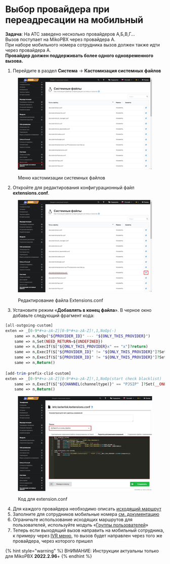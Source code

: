 # Выбор провайдера при переадресации на мобильный

**Задача**: На АТС заведено несколько провайдеров А,Б,В,Г…\
Вызов поступает на MikoPBX через провайдера А.\
При наборе мобильного номера сотрудника вызов должен также идти через провайдера А.\
**Провайдер должен поддерживать более одного одновременного вызова.**

1. Перейдите в раздел **Система** → **Кастомизация системных файлов**

<figure><img src="../../.gitbook/assets/CustomizationFilesMenu.png" alt=""><figcaption><p>Меню кастомизации системных файлов</p></figcaption></figure>

2. Откройте для редактирования конфигурационный файл **extensions.conf**.

<figure><img src="../../.gitbook/assets/extensionsConf (1) (1).png" alt=""><figcaption><p>Редактирование файла Extensions.conf</p></figcaption></figure>

3. Установите режим «**Добавлять в конец файла**». В черное окно добавьте следующий фрагмент кода:

```php
[all-outgoing-custom]
exten => _[0-9*#+a-zA-Z][0-9*#+a-zA-Z]!,1,NoOp(-)
    same => n,NoOp("${PROVIDER_ID}" --- "${ONLY_THIS_PROVIDER}")
    same => n,Set(NEED_RETURN=${UNDEFINED})
    same => n,ExecIf($["${ONLY_THIS_PROVIDER}x" == "x"]?return)
    same => n,ExecIf($["${PROVIDER_ID}" != "${ONLY_THIS_PROVIDER}"]?Set(NEED_RETURN=1))
    same => n,ExecIf($["${PROVIDER_ID}" != "${ONLY_THIS_PROVIDER}"]?Set(ROUTFOUND=${UNDEFINED}))
    same => n,Return()
    
[add-trim-prefix-clid-custom]
exten => _[0-9*#+a-zA-Z][0-9*#+a-zA-Z]!,1,NoOp(start check blacklist)
    same => n,ExecIf($["${CHANNEL(channeltype)}" == "PJSIP" ]?Set(__ONLY_THIS_PROVIDER=${CHANNEL(endpoint)}))
    same => n,Return()
```

<figure><img src="../../.gitbook/assets/code.png" alt=""><figcaption><p>Код для extension.conf</p></figcaption></figure>

4. Для каждого провайдера необходимо описать [исходящий маршрут](../../manual/routing/outbound-routing.md)
5. Заполните для сотрудников мобильные номера [см. документацию](../../manual/telefoniya/extensions.md)
6. Ограничьте использование исходящих маршрутов для пользователей, используйте модуль «[Группы пользователей](../../modules/miko/module-users-groups.md)»
7. Теперь если выходящий вызов направить на мобильный сотрудника, к примеру через [IVR меню](../../manual/telefoniya/ivr-menu.md), то вызов будет направлен через того же провайдера, через которого пришел

{% hint style="warning" %}
ВНИМАНИЕ: Инструкции актуальны только для MikoPBX **2022.2.96**+
{% endhint %}
